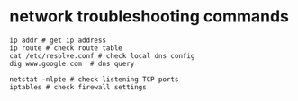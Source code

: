 # network troubleshooting commands

```shell
ip addr # get ip address
ip route # check route table
cat /etc/resolve.conf # check local dns config
dig www.google.com  # dns query

netstat -nlpte # check listening TCP ports
iptables # check firewall settings

```
